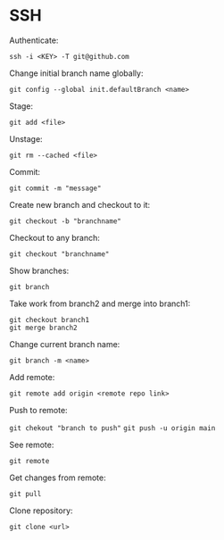 # SSH

Authenticate:

`ssh -i <KEY> -T git@github.com`

Change initial branch name globally:

`git config --global init.defaultBranch <name>`

Stage:

`git add <file>`

Unstage:

`git rm --cached <file>`

Commit:

`git commit -m "message"`

Create new branch and checkout to it:

`git checkout -b "branchname"`

Checkout to any branch:

`git checkout "branchname"`

Show branches:

`git branch`

Take work from branch2 and merge into branch1:

```
git checkout branch1
git merge branch2
```

Change current branch name:

`git branch -m <name>`

Add remote:

`git remote add origin <remote repo link>`

Push to remote:

`git chekout "branch to push"`
`git push -u origin main`

See remote:

`git remote`

Get changes from remote:

`git pull`

Clone repository:

`git clone <url>`
